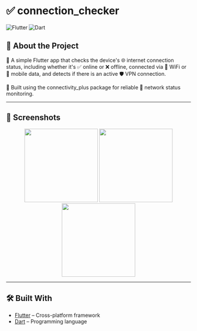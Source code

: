 #  ✅ connection_checker
![Flutter](https://img.shields.io/badge/Flutter-Framework-blue)
![Dart](https://img.shields.io/badge/Dart-Language-blueviolet)


## 📖 About the Project
🚀 A simple Flutter app that checks the device's 🌐 internet connection status, including whether it's ✅ online or ❌ offline, connected via 📶 WiFi or 📱 mobile data, and detects if there is an active 🛡️ VPN connection.

🔧 Built using the connectivity_plus package for reliable 📡 network status monitoring.

---

## 📱 Screenshots

<p align="center">
  <img src="screenshoots/connection1.png" width="200" />
  <img src="screenshoots/connection2.png" width="200" />
  <img src="screenshoots/connection3.png" width="200" />

</p>

---

## 🛠️ Built With
- [Flutter](https://flutter.dev/) – Cross-platform framework  
- [Dart](https://dart.dev/) – Programming language  








